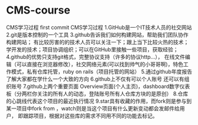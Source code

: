 # CMS-course
CMS学习过程
first commit
CMS学习过程 1.GitHub是一个IT技术人员的社交网站 
2.git是版本控制的一个工具
3.github告诉我们如何构建网站，帮助我们团队协作构建网站；
有比较厉害的的技术人员可以关注一下；跟上当下比较火热的技术；学开发的技术；项目协调组织；可以在GitHub里接触一些项目，获取经验；
4.github的优势只支持git格式，完整协议支持（许多的协议http...），
在线文件编辑（可以直接在浏览器修改），社交网络元素(可以找到帅气的小哥哥啊)，特色工作模式，私有仓库托管，ruby on rails（项目托管的网站）
5.通过github年度报告了解大家都在学什么一个大致的方向
6.github上不仅有可以个人账号 还可以有组织账号
7.github上两个重要页面 Overview页面(个人主页)，dashboard数字仪表板（分两栏你关注的所有人的动态，登陆账号所有人仓库方块的是原创） 
8.仓库的心跳线代表这个项目的最近执行情况 
9.star具有收藏的作用，而fork则是参与到某一项目中fork from ，watch则是当这个项目有什么更新变动都会发邮件给用户，
即跟踪项目，根据对这些库的需求不同用不同的功能去标记。
